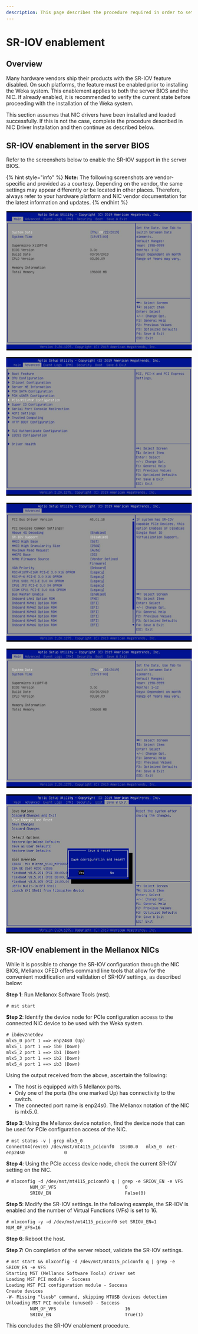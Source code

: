 ```yaml
---
description: This page describes the procedure required in order to set up SR-IOV.
---
```


# SR-IOV enablement

## Overview

Many hardware vendors ship their products with the SR-IOV feature disabled. On such platforms, the feature must be enabled prior to installing the Weka system. This enablement applies to both the server BIOS and the NIC. If already enabled, it is recommended to verify the current state before proceeding with the installation of the Weka system.

This section assumes that NIC drivers have been installed and loaded successfully. If this is not the case, complete the procedure described in NIC Driver Installation and then continue as described below.

## SR-IOV enablement in the server BIOS

Refer to the screenshots below to enable the SR-IOV support in the server BIOS.

{% hint style="info" %}
**Note:** The following screenshots are vendor-specific and provided as a courtesy. Depending on the vendor, the same settings may appear differently or be located in other places. Therefore, always refer to your hardware platform and NIC vendor documentation for the latest information and updates.
{% endhint %}

![Reboot Server and Force it to Enter the BIOS Setup](<../../../.gitbook/assets/image (16).png>)

![Locate the PCIe Configuration and Drill Down](<../../../.gitbook/assets/image (17).png>)

![Locate SR-IOV Support and Drill Down](<../../../.gitbook/assets/image (19).png>)

![Enable SR-IOV Support](<../../../.gitbook/assets/image (20).png>)

![Save and Exit](<../../../.gitbook/assets/image (21).png>)

## SR-IOV enablement in the **Mellanox** NICs

While it is possible to change the SR-IOV configuration through the NIC BIOS, Mellanox OFED offers command line tools that allow for the convenient modification and validation of SR-IOV settings, as described below:

**Step 1**: Run Mellanox Software Tools (mst).

```
# mst start
```

**Step 2**: Identify the device node for PCIe configuration access to the connected NIC device to be used with the Weka system.

```
# ibdev2netdev
mlx5_0 port 1 ==> enp24s0 (Up)
mlx5_1 port 1 ==> ib0 (Down)
mlx5_2 port 1 ==> ib1 (Down)
mlx5_3 port 1 ==> ib2 (Down)
mlx5_4 port 1 ==> ib3 (Down)
```

Using the output received from the above, ascertain the following:

* The host is equipped with 5 Mellanox ports.
* Only one of the ports (the one marked Up) has connectivity to the switch.
* The connected port name is enp24s0. The Mellanox notation of the NIC is mlx5\_0.

**Step 3**: Using the Mellanox device notation, find the device node that can be used for PCIe configuration access of the NIC.

```
# mst status -v | grep mlx5_0
ConnectX4(rev:0) /dev/mst/mt4115_pciconf0  18:00.0   mlx5_0  net-enp24s0               0
```

**Step 4**: Using the PCIe access device node, check the current SR-IOV setting on the NIC.

```
# mlxconfig -d /dev/mst/mt4115_pciconf0 q | grep -e SRIOV_EN -e VFS
         NUM_OF_VFS                          0
         SRIOV_EN                            False(0)
```

**Step 5**: Modify the SR-IOV settings. In the following example, the SR-IOV is enabled and the number of Virtual Functions (VFs) is set to 16.

```
# mlxconfig -y -d /dev/mst/mt4115_pciconf0 set SRIOV_EN=1 NUM_OF_VFS=16
```

**Step 6**: Reboot the host.

**Step 7:** On completion of the server reboot, validate the SR-IOV settings.

```
# mst start && mlxconfig -d /dev/mst/mt4115_pciconf0 q | grep -e SRIOV_EN -e VFS
Starting MST (Mellanox Software Tools) driver set
Loading MST PCI module - Success
Loading MST PCI configuration module - Success
Create devices
-W- Missing "lsusb" command, skipping MTUSB devices detection
Unloading MST PCI module (unused) - Success
         NUM_OF_VFS                          16
         SRIOV_EN                            True(1)
```

This concludes the SR-IOV enablement procedure.
